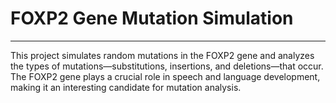  # FOXP2 Gene Mutation Simulation 
--------------------------------------------------------------------------------------------------
This project simulates random mutations in the FOXP2 gene and analyzes the types of mutations—substitutions, insertions, and deletions—that occur. The FOXP2 gene plays a crucial role in speech and language development, making it an interesting candidate for mutation analysis.
